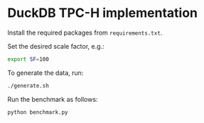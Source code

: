 # DuckDB TPC-H implementation

Install the required packages from `requirements.txt`.

Set the desired scale factor, e.g.:

```bash
export SF=100
```

To generate the data, run:

```bash
./generate.sh
```

Run the benchmark as follows:

```bash
python benchmark.py
```
